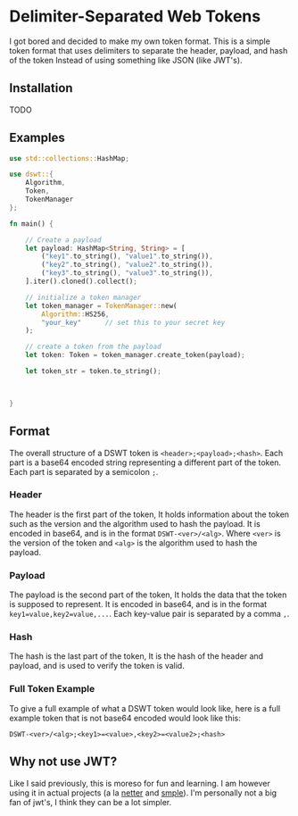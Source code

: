 # Delimiter-Separated Web Tokens

I got bored and decided to make my own token format. 
This is a simple token format that uses delimiters to separate the header, payload, and hash of the token
Instead of using something like JSON (like JWT's).

## Installation

TODO

## Examples

```rust
use std::collections::HashMap;

use dswt::{
    Algorithm, 
    Token,          
    TokenManager
};

fn main() {

    // Create a payload
    let payload: HashMap<String, String> = [
        ("key1".to_string(), "value1".to_string()),
        ("key2".to_string(), "value2".to_string()),
        ("key3".to_string(), "value3".to_string()),
    ].iter().cloned().collect();

    // initialize a token manager
    let token_manager = TokenManager::new(
        Algorithm::HS256, 
        "your_key"      // set this to your secret key
    );

    // create a token from the payload
    let token: Token = token_manager.create_token(payload);

    let token_str = token.to_string();

    

}
```

## Format

The overall structure of a DSWT token is `<header>;<payload>;<hash>`. 
Each part is a base64 encoded string representing a different part of the token.
Each part is separated by a semicolon `;`.

### Header

The header is the first part of the token, 
It holds information about the token such as the version and the algorithm used to hash the payload.
It is encoded in base64, and is in the format `DSWT-<ver>/<alg>`.
Where `<ver>` is the version of the token and `<alg>` is the algorithm used to hash the payload.

### Payload

The payload is the second part of the token,
It holds the data that the token is supposed to represent.
It is encoded in base64, and is in the format `key1=value,key2=value,...`.
Each key-value pair is separated by a comma `,`.

### Hash

The hash is the last part of the token,
It is the hash of the header and payload, and is used to verify the token is valid.

### Full Token Example

To give a full example of what a DSWT token would look like, 
here is a full example token that is not base64 encoded would look like this:

```plaintext
DSWT-<ver>/<alg>;<key1>=<value>,<key2>=<value2>;<hash>
```

## Why not use JWT?

Like I said previously, this is moreso for fun and learning.
I am however using it in actual projects 
(a la [netter](https://github.com/netterapp) and [smple](https://github.com/AmmoniumStudios/smple)). 
I'm personally not a big fan of jwt's, I think they can be a lot simpler. 
